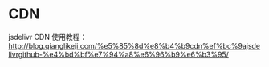 # CDN
jsdelivr CDN
使用教程：http://blog.qianglikeji.com/%e5%85%8d%e8%b4%b9cdn%ef%bc%9ajsdelivrgithub-%e4%bd%bf%e7%94%a8%e6%96%b9%e6%b3%95/

